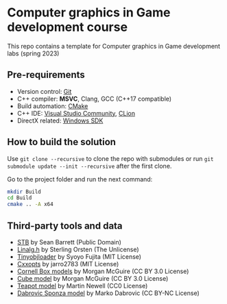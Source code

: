 # Computer graphics in Game development course

This repo contains a template for Computer graphics in Game development labs (spring 2023)

## Pre-requirements

- Version control: [Git](https://git-scm.com/)
- C++ compiler: **MSVC**, Clang, GCC (C++17 compatible)
- Build automation: [CMake](https://cmake.org/download/)
- C++ IDE: [Visual Studio Community](https://visualstudio.microsoft.com/downloads/), [CLion](https://www.jetbrains.com/clion/)
- DirectX related: [Windows SDK](https://developer.microsoft.com/en-us/windows/downloads/windows-sdk/)

## How to build the solution

Use `git clone --recursive` to clone the repo with submodules or run `git submodule update --init --recursive` after the first clone.

Go to the project folder and run the next command:

```sh
mkdir Build
cd Build
cmake .. -A x64
```

## Third-party tools and data

- [STB](https://github.com/nothings/stb) by Sean Barrett (Public Domain)
- [Linalg.h](https://github.com/sgorsten/linalg) by Sterling Orsten (The Unlicense)
- [Tinyobjloader](https://github.com/syoyo/tinyobjloader) by Syoyo Fujita (MIT License)
- [Cxxopts](https://github.com/jarro2783/cxxopts) by jarro2783 (MIT License)
- [Cornell Box models](https://casual-effects.com/g3d/data10/index.html#) by Morgan McGuire (CC BY 3.0 License)
- [Cube model](https://casual-effects.com/g3d/data10/index.html#) by Morgan McGuire (CC BY 3.0 License)
- [Teapot model](https://casual-effects.com/g3d/data10/common/model/teapot/teapot.zip) by Martin Newell (CC0 License)
- [Dabrovic Sponza model](https://casual-effects.com/g3d/data10/index.html#) by Marko Dabrovic (CC BY-NC License)
